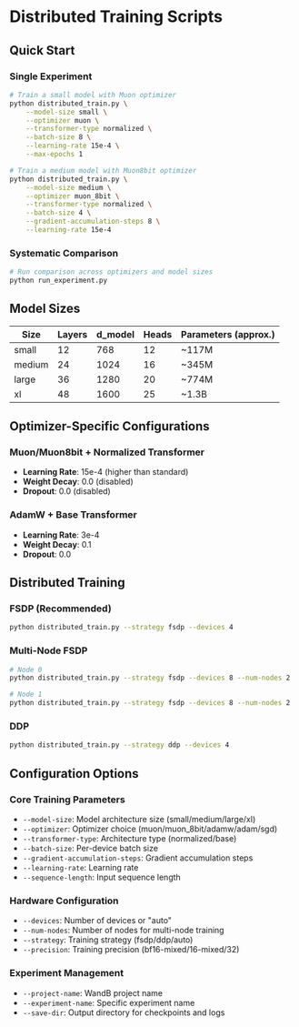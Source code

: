 # Distributed Training Scripts

## Quick Start

### Single Experiment

```bash
# Train a small model with Muon optimizer
python distributed_train.py \
    --model-size small \
    --optimizer muon \
    --transformer-type normalized \
    --batch-size 8 \
    --learning-rate 15e-4 \
    --max-epochs 1

# Train a medium model with Muon8bit optimizer
python distributed_train.py \
    --model-size medium \
    --optimizer muon_8bit \
    --transformer-type normalized \
    --batch-size 4 \
    --gradient-accumulation-steps 8 \
    --learning-rate 15e-4
```

### Systematic Comparison

```bash
# Run comparison across optimizers and model sizes
python run_experiment.py
```

## Model Sizes

| Size   | Layers | d_model | Heads | Parameters (approx.) |
|--------|--------|---------|-------|---------------------|
| small  | 12     | 768     | 12    | ~117M              |
| medium | 24     | 1024    | 16    | ~345M              |
| large  | 36     | 1280    | 20    | ~774M              |
| xl     | 48     | 1600    | 25    | ~1.3B              |

## Optimizer-Specific Configurations

### Muon/Muon8bit + Normalized Transformer
- **Learning Rate**: 15e-4 (higher than standard)
- **Weight Decay**: 0.0 (disabled)
- **Dropout**: 0.0 (disabled)

### AdamW + Base Transformer
- **Learning Rate**: 3e-4
- **Weight Decay**: 0.1
- **Dropout**: 0.0

## Distributed Training

### FSDP (Recommended)
```bash
python distributed_train.py --strategy fsdp --devices 4
```

### Multi-Node FSDP
```bash
# Node 0
python distributed_train.py --strategy fsdp --devices 8 --num-nodes 2

# Node 1  
python distributed_train.py --strategy fsdp --devices 8 --num-nodes 2
```

### DDP
```bash
python distributed_train.py --strategy ddp --devices 4
```
## Configuration Options

### Core Training Parameters
- `--model-size`: Model architecture size (small/medium/large/xl)
- `--optimizer`: Optimizer choice (muon/muon_8bit/adamw/adam/sgd)
- `--transformer-type`: Architecture type (normalized/base)
- `--batch-size`: Per-device batch size
- `--gradient-accumulation-steps`: Gradient accumulation steps
- `--learning-rate`: Learning rate
- `--sequence-length`: Input sequence length

### Hardware Configuration
- `--devices`: Number of devices or "auto"
- `--num-nodes`: Number of nodes for multi-node training
- `--strategy`: Training strategy (fsdp/ddp/auto)
- `--precision`: Training precision (bf16-mixed/16-mixed/32)

### Experiment Management
- `--project-name`: WandB project name
- `--experiment-name`: Specific experiment name
- `--save-dir`: Output directory for checkpoints and logs
